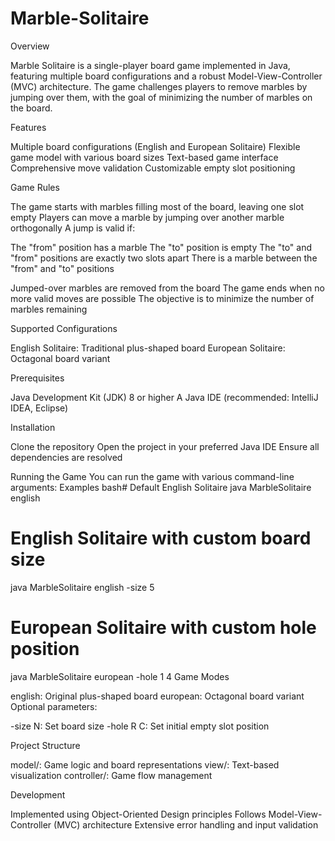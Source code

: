 # Marble-Solitaire
Overview

Marble Solitaire is a single-player board game implemented in Java, featuring multiple board configurations and a robust Model-View-Controller (MVC) architecture. The game challenges players to remove marbles by jumping over them, with the goal of minimizing the number of marbles on the board.

Features

Multiple board configurations (English and European Solitaire)
Flexible game model with various board sizes
Text-based game interface
Comprehensive move validation
Customizable empty slot positioning

Game Rules

The game starts with marbles filling most of the board, leaving one slot empty
Players can move a marble by jumping over another marble orthogonally
A jump is valid if:

The "from" position has a marble
The "to" position is empty
The "to" and "from" positions are exactly two slots apart
There is a marble between the "from" and "to" positions


Jumped-over marbles are removed from the board
The game ends when no more valid moves are possible
The objective is to minimize the number of marbles remaining

Supported Configurations

English Solitaire: Traditional plus-shaped board
European Solitaire: Octagonal board variant

Prerequisites

Java Development Kit (JDK) 8 or higher
A Java IDE (recommended: IntelliJ IDEA, Eclipse)

Installation

Clone the repository
Open the project in your preferred Java IDE
Ensure all dependencies are resolved

Running the Game
You can run the game with various command-line arguments:
Examples
bash# Default English Solitaire
java MarbleSolitaire english

# English Solitaire with custom board size
java MarbleSolitaire english -size 5

# European Solitaire with custom hole position
java MarbleSolitaire european -hole 1 4
Game Modes

english: Original plus-shaped board
european: Octagonal board variant
Optional parameters:

-size N: Set board size
-hole R C: Set initial empty slot position



Project Structure

model/: Game logic and board representations
view/: Text-based visualization
controller/: Game flow management

Development

Implemented using Object-Oriented Design principles
Follows Model-View-Controller (MVC) architecture
Extensive error handling and input validation
